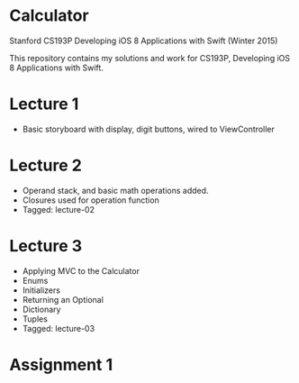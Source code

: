 # Calculator
Stanford CS193P Developing iOS 8 Applications with Swift (Winter 2015)

This repository contains my solutions and work for CS193P, Developing iOS 8 Applications with Swift. 

# Lecture 1
* Basic storyboard with display, digit buttons, wired to ViewController

# Lecture 2
* Operand stack, and basic math operations added.
* Closures used for operation function
* Tagged: lecture-02

# Lecture 3
* Applying MVC to the Calculator
* Enums
* Initializers
* Returning an Optional
* Dictionary
* Tuples
* Tagged: lecture-03

# Assignment 1

